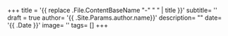 +++
title = '{{ replace .File.ContentBaseName "-" " " | title }}'
subtitle= ''
draft = true
author= '{{ .Site.Params.author.name}}'
description= ""
date= '{{ .Date }}'
image= ''
tags= []
+++